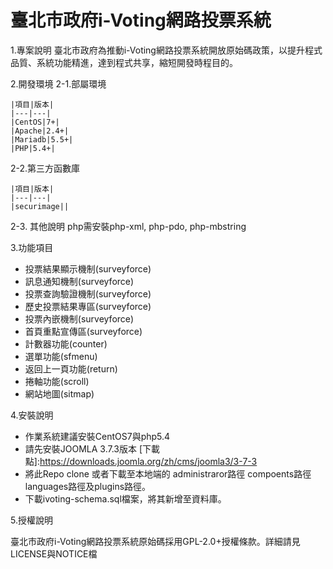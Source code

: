 # 臺北市政府i-Voting網路投票系統

1.專案說明
臺北市政府為推動i-Voting網路投票系統開放原始碼政策，以提升程式品質、系統功能精進，達到程式共享，縮短開發時程目的。
 
  
2.開發環境
2-1.部屬環境

	|項目|版本|
	|---|---|
	|CentOS|7+|
	|Apache|2.4+|
	|Mariadb|5.5+|
	|PHP|5.4+|

2-2.第三方函數庫

	|項目|版本|
	|---|---|
	|securimage||

2-3. 其他說明
php需安裝php-xml, php-pdo, php-mbstring
	
3.功能項目
* 投票結果顯示機制(surveyforce)
* 訊息通知機制(surveyforce)
* 投票查詢驗證機制(surveyforce)
* 歷史投票結果專區(surveyforce)
* 投票內嵌機制(surveyforce)  
* 首頁重點宣傳區(surveyforce)
* 計數器功能(counter)
* 選單功能(sfmenu)
* 返回上一頁功能(return)
* 捲軸功能(scroll)
* 網站地圖(sitmap)

4.安裝說明

 * 作業系統建議安裝CentOS7與php5.4
 * 請先安裝JOOMLA 3.7.3版本  [下載點]:https://downloads.joomla.org/zh/cms/joomla3/3-7-3
 * 將此Repo clone 或者下載至本地端的 administraror路徑 compoents路徑 languages路徑及plugins路徑。
 * 下載ivoting-schema.sql檔案，將其新增至資料庫。
	
5.授權說明

  臺北市政府i-Voting網路投票系統原始碼採用GPL-2.0+授權條款。詳細請見LICENSE與NOTICE檔
